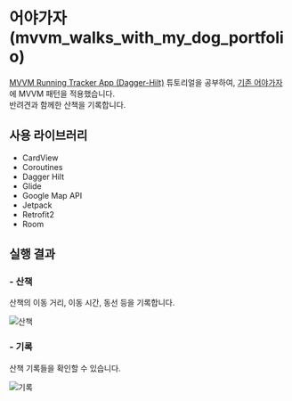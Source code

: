 어야가자 (mvvm_walks_with_my_dog_portfolio)
==
[MVVM Running Tracker App (Dagger-Hilt)](https://www.youtube.com/playlist?list=PLQkwcJG4YTCQ6emtoqSZS2FVwZR9FT3BV) 튜토리얼을 공부하여,
[기존 어야가자](https://github.com/summerdewyes/walks-with-my-dog-portfolio)에 MVVM 패턴을 적용했습니다.   
반려견과 함께한 산책을 기록합니다.

   
## 사용 라이브러리

* CardView
* Coroutines
* Dagger Hilt
* Glide
* Google Map API
* Jetpack
* Retrofit2
* Room

   
   
## 실행 결과

### - 산책
산책의 이동 거리, 이동 시간, 동선 등을 기록합니다.

![산책](https://user-images.githubusercontent.com/74890579/138559332-38e56c00-1a5f-4f2b-8e7c-516a9f1bf98c.gif)



### - 기록
산책 기록들을 확인할 수 있습니다.

![기록](https://user-images.githubusercontent.com/74890579/138559333-a5962312-a2c1-4734-b1c7-e10054e1bfef.gif)

   





